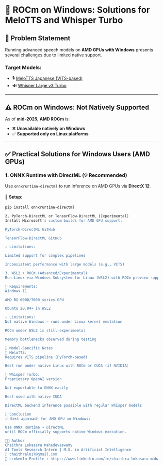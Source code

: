 # 🚀 ROCm on Windows: Solutions for MeloTTS and Whisper Turbo

## 🔷 Problem Statement

Running advanced speech models on **AMD GPUs with Windows** presents several challenges due to limited native support.

### Target Models:
- 🎙️ [MeloTTS Japanese (VITS-based)](https://huggingface.co/myshell-ai/MeloTTS-Japanese)
- 🔊 [Whisper Large v3 Turbo](https://huggingface.co/openai/whisper-large-v3-turbo)

---

## ⚠️ ROCm on Windows: Not Natively Supported

As of **mid-2025**, **AMD ROCm** is:
- ❌ **Unavailable natively on Windows**
- ✅ **Supported only on Linux platforms**

---

## ✅ Practical Solutions for Windows Users (AMD GPUs)

### **1. ONNX Runtime with DirectML (💡 Recommended)**

Use `onnxruntime-directml` to run inference on AMD GPUs via **DirectX 12**.

#### 🔧 Setup:
```bash
pip install onnxruntime-directml

2. PyTorch-DirectML or TensorFlow-DirectML (Experimental)
Install Microsoft's custom builds for AMD GPU support:

PyTorch-DirectML GitHub

TensorFlow-DirectML GitHub

⚠️ Limitations:

Limited support for complex pipelines

Inconsistent performance with large models (e.g., VITS)

3. WSL2 + ROCm (Advanced/Experimental)
Run Linux via Windows Subsystem for Linux (WSL2) with ROCm preview support.

🔧 Requirements:
Windows 11

AMD RX 6000/7000 series GPU

Ubuntu 20.04+ in WSL2

⚠️ Limitations:
Not native Windows – runs under Linux kernel emulation

ROCm under WSL2 is still experimental

Memory bottlenecks observed during testing

📌 Model-Specific Notes
📍 MeloTTS:
Requires VITS pipeline (PyTorch-based)

Best run under native Linux with ROCm or CUDA (if NVIDIA)

📍 Whisper Turbo:
Proprietary OpenAI version

Not exportable to ONNX easily

Best used with native CUDA

DirectML backend inference possible with regular Whisper models

📝 Conclusion
✅ Best approach for AMD GPU on Windows:

Use ONNX Runtime + DirectML
until ROCm officially supports native Windows execution.

👩‍💻 Author
Chaithra Lokasara Mahadevaswamy
AI Tools Research Intern | M.S. in Artificial Intelligence
📧 chaithralm17@gmail.com
🔗 LinkedIn Profile : https://www.linkedin.com/in/chaithra-lokasara-mahadevaswamy-5bb076214/

